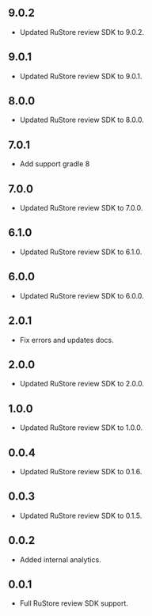 ## 9.0.2

* Updated RuStore review SDK to 9.0.2.

## 9.0.1

* Updated RuStore review SDK to 9.0.1.

## 8.0.0

* Updated RuStore review SDK to 8.0.0.

## 7.0.1

* Add support gradle 8

## 7.0.0

* Updated RuStore review SDK to 7.0.0.

## 6.1.0

* Updated RuStore review SDK to 6.1.0.

## 6.0.0

* Updated RuStore review SDK to 6.0.0.

## 2.0.1

* Fix errors and updates docs.

## 2.0.0

* Updated RuStore review SDK to 2.0.0.

## 1.0.0

* Updated RuStore review SDK to 1.0.0.

## 0.0.4

* Updated RuStore review SDK to 0.1.6.

## 0.0.3

* Updated RuStore review SDK to 0.1.5.

## 0.0.2

* Added internal analytics.

## 0.0.1

* Full RuStore review SDK support.
